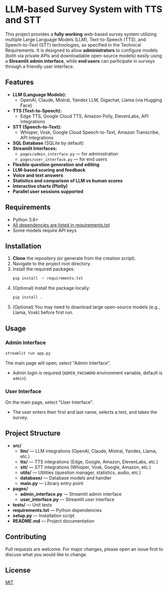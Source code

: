 # LLM-based Survey System with TTS and STT

This project provides a **fully working** web-based survey system utilizing multiple Large Language Models (LLM), Text-to-Speech (TTS), and Speech-to-Text (STT) technologies, as specified in the Technical Requirements. It is designed to allow **administrators** to configure models (both via private APIs and downloadable open-source models) easily using a **Streamlit admin interface**, while **end users** can participate in surveys through a friendly user interface.

## Features

- **LLM (Language Models):**
  - OpenAI, Claude, Mistral, Yandex LLM, Gigachat, Llama (via Hugging Face)
- **TTS (Text-to-Speech):**
  - Edge TTS, Google Cloud TTS, Amazon Polly, ElevenLabs, API integrations
- **STT (Speech-to-Text):**
  - Whisper, Vosk, Google Cloud Speech-to-Text, Amazon Transcribe, API integrations
- **SQL Database** (SQLite by default)
- **Streamlit Interfaces:**
  - `pages/admin_interface.py` — for administration
  - `pages/user_interface.py` — for end users
- **Flexible question generation and editing**
- **LLM-based scoring and feedback**
- **Voice and text answers**
- **Statistics and comparison of LLM vs human scores**
- **Interactive charts (Plotly)**
- **Parallel user sessions supported**

## Requirements

- Python 3.8+
- [All dependencies are listed in requirements.txt](./requirements.txt)
- Some models require API keys

## Installation

1. **Clone** the repository (or generate from the creation script).
2. Navigate to the project root directory.
3. Install the required packages:
   ```bash
   pip install -r requirements.txt
   ```
4. (Optional) Install the package locally:
   ```bash
   pip install .
   ```
5. (Optional) You may need to download large open-source models (e.g., Llama, Vosk) before first run.

## Usage

### Admin Interface

```bash
streamlit run app.py
```
The main page will open; select "Admin Interface".

- Admin login is required (`ADMIN_PASSWORD` environment variable, default is `admin`).

### User Interface

On the main page, select "User Interface".

- The user enters their first and last name, selects a test, and takes the survey.

## Project Structure

- **src/**
  - **llm/** — LLM integrations (OpenAI, Claude, Mistral, Yandex, Llama, etc.)
  - **tts/** — TTS integrations (Edge, Google, Amazon, ElevenLabs, etc.)
  - **stt/** — STT integrations (Whisper, Vosk, Google, Amazon, etc.)
  - **utils/** — Utilities (question manager, statistics, audio, etc.)
  - **database/** — Database models and handler
  - **main.py** — Library entry point
- **pages/**
  - **admin_interface.py** — Streamlit admin interface
  - **user_interface.py** — Streamlit user interface
- **tests/** — Unit tests
- **requirements.txt** — Python dependencies
- **setup.py** — Installation script
- **README.md** — Project documentation

## Contributing

Pull requests are welcome. For major changes, please open an issue first to discuss what you would like to change.

## License

[MIT](https://choosealicense.com/licenses/mit/)
